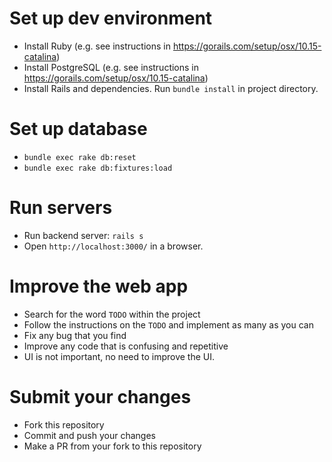 # Set up dev environment

- Install Ruby (e.g. see instructions in https://gorails.com/setup/osx/10.15-catalina)
- Install PostgreSQL (e.g. see instructions in https://gorails.com/setup/osx/10.15-catalina)
- Install Rails and dependencies. Run `bundle install` in project directory.

# Set up database
- `bundle exec rake db:reset`
- `bundle exec rake db:fixtures:load`

# Run servers

- Run backend server: `rails s`
- Open `http://localhost:3000/` in a browser.

# Improve the web app

- Search for the word `TODO` within the project
- Follow the instructions on the `TODO` and implement as many as you can
- Fix any bug that you find
- Improve any code that is confusing and repetitive
- UI is not important, no need to improve the UI.

# Submit your changes

- Fork this repository
- Commit and push your changes
- Make a PR from your fork to this repository
